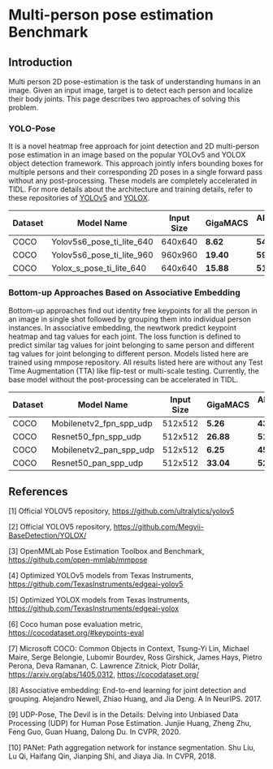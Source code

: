 # Multi-person pose estimation  Benchmark

## Introduction
Multi person 2D pose-estimation is the task of understanding humans in an image. Given an input image, target is to detect each person and localize their body joints. This page describes two approaches of solving this problem.


### YOLO-Pose
It is a novel heatmap free approach for joint detection and 2D multi-person pose estimation in an image based on the popular YOLOv5 and YOLOX object detection framework. This approach jointly infers bounding boxes for multiple persons and their corresponding 2D poses in a single forward pass without any post-processing. These models are completely accelerated in TIDL. For more details about the architecture and training details, refer to these repositories of [YOLOv5](https://github.com/TexasInstruments/edgeai-yolov5) and [YOLOX](https://github.com/TexasInstruments/edgeai-yolox).

|Dataset |Model Name                       |Input Size |GigaMACS  |AP[0.5:0.95]%, AP50%|Notes |
|--------|---------------------------------|-----------|----------|--------------------|----- | 
|COCO    |Yolov5s6_pose_ti_lite_640        |640x640    |**8.62**   |**54.9**, 82.2      |      |
|COCO    |Yolov5s6_pose_ti_lite_960        |960x960    |**19.40**  |**59.7**, 85.6      |      |
|COCO    |Yolox_s_pose_ti_lite_640         |640x640    |**15.88**  |**51.2**, 80.7      |      |


### Bottom-up Approaches Based on Associative Embedding
Bottom-up approaches find out identity free keypoints for all the person in an image in single shot followed by grouping them into individual person instances. In associative embedding, the newtwork predict keypoint heatmap and tag values for each joint. The loss function is defined to predict similar tag values for joint belonging to same person and different tag values for joint belonging to different person. Models listed here are trained using mmpose repository. All results listed here are without any Test Time Augmentation (TTA) like flip-test or multi-scale testing. Currently, the base model without the post-processing can be accelerated in TIDL. 

|Dataset |Model Name                       |Input Size |GigaMACS  |AP[0.5:0.95]%, AP50%|Notes |
|--------|---------------------------------|-----------|----------|--------------------|----- | 
|COCO    |Mobilenetv2_fpn_spp_udp          |512x512    |**5.26**  |**43.1**, 72.3     |      |
|COCO    |Resnet50_fpn_spp_udp             |512x512    |**26.88** |**51.3**, 78.0     |      |
|COCO    |Mobilenetv2_pan_spp_udp          |512x512    |**6.25**  |**45.7**, 74.3     |      |
|COCO    |Resnet50_pan_spp_udp             |512x512    |**33.04** |**52.0**, 79.0     |      |

## References
[1] Official YOLOV5 repository, https://github.com/ultralytics/yolov5 

[2] Official YOLOV5 repository, https://github.com/Megvii-BaseDetection/YOLOX/

[3] OpenMMLab Pose Estimation Toolbox and Benchmark, https://github.com/open-mmlab/mmpose

[4] Optimized YOLOv5 models from Texas Instruments, https://github.com/TexasInstruments/edgeai-yolov5

[5] Optimized YOLOX models from Texas Instruments, https://github.com/TexasInstruments/edgeai-yolox

[6] Coco human pose evaluation metric, https://cocodataset.org/#keypoints-eval

[7] Microsoft COCO: Common Objects in Context, Tsung-Yi Lin, Michael Maire, Serge Belongie, Lubomir Bourdev, Ross Girshick, James Hays, Pietro Perona, Deva Ramanan, C. Lawrence Zitnick, Piotr Dollár, https://arxiv.org/abs/1405.0312, https://cocodataset.org/

[8] Associative embedding: End-to-end learning for joint detection and  grouping. Alejandro Newell, Zhiao Huang, and Jia Deng. A In NeurIPS. 2017. 

[9] UDP-Pose, The Devil is in the Details: Delving into Unbiased Data Processing (UDP) for Human Pose Estimation. Junjie Huang, Zheng Zhu, Feng Guo, Guan Huang, Dalong Du. In CVPR, 2020. 

[10] PANet: Path aggregation network for instance segmentation. Shu Liu, Lu Qi, Haifang Qin, Jianping Shi, and Jiaya Jia.  In CVPR, 2018.

